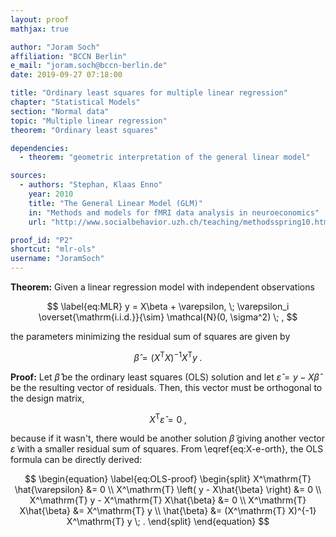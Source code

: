 ```yaml
---
layout: proof
mathjax: true

author: "Joram Soch"
affiliation: "BCCN Berlin"
e_mail: "joram.soch@bccn-berlin.de"
date: 2019-09-27 07:18:00

title: "Ordinary least squares for multiple linear regression"
chapter: "Statistical Models"
section: "Normal data"
topic: "Multiple linear regression"
theorem: "Ordinary least squares"

dependencies:
  - theorem: "geometric interpretation of the general linear model"

sources:
  - authors: "Stephan, Klaas Enno"
    year: 2010
    title: "The General Linear Model (GLM)"
    in: "Methods and models for fMRI data analysis in neuroeconomics"
    url: "http://www.socialbehavior.uzh.ch/teaching/methodsspring10.html"

proof_id: "P2"
shortcut: "mlr-ols"
username: "JoramSoch"
---
```



**Theorem:** Given a linear regression model with independent observations

$$ \label{eq:MLR}
y = X\beta + \varepsilon, \; \varepsilon_i \overset{\mathrm{i.i.d.}}{\sim} \mathcal{N}(0, \sigma^2) \; ,
$$

the parameters minimizing the residual sum of squares are given by

$$ \label{eq:OLS}
\hat{\beta} = (X^\mathrm{T} X)^{-1} X^\mathrm{T} y \; .
$$


**Proof:** Let $\hat{\beta}$ be the ordinary least squares (OLS) solution and let $\hat{\varepsilon} = y - X\hat{\beta}$ be the resulting vector of residuals. Then, this vector must be orthogonal to the design matrix,

$$ \label{eq:X-e-orth}
X^\mathrm{T} \hat{\varepsilon} = 0 \; ,
$$

because if it wasn't, there would be another solution $\tilde{\beta}$ giving another vector $\tilde{\varepsilon}$ with a smaller residual sum of squares. From \eqref{eq:X-e-orth}, the OLS formula can be directly derived:

$$
\begin{equation} \label{eq:OLS-proof}
\begin{split}
X^\mathrm{T} \hat{\varepsilon} &= 0 \\
X^\mathrm{T} \left( y - X\hat{\beta} \right) &= 0 \\
X^\mathrm{T} y - X^\mathrm{T} X\hat{\beta} &= 0 \\
X^\mathrm{T} X\hat{\beta} &= X^\mathrm{T} y \\
\hat{\beta} &= (X^\mathrm{T} X)^{-1} X^\mathrm{T} y \; .
\end{split}
\end{equation}
$$